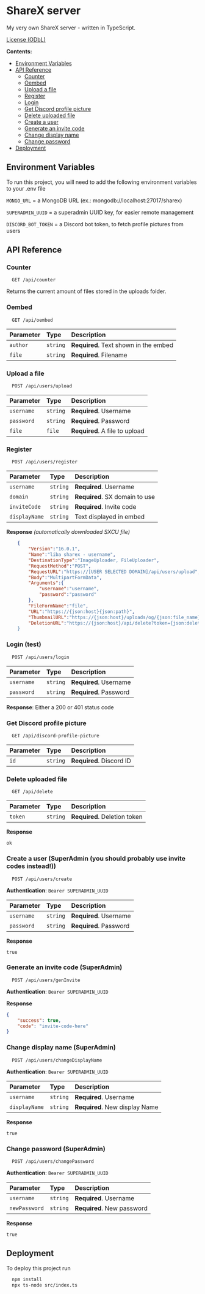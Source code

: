 # ShareX server

My very own ShareX server - written in TypeScript.

[License (ODbL)](LICENSE.md)

**Contents:**

* [Environment Variables](#env-variables)
* [API Reference](#api-reference)
  - [Counter](#counter)
  - [Oembed](#oembed)
  - [Upload a file](#upload-a-file)
  - [Register](#register)
  - [Login](#login-test)
  - [Get Discord profile picture](#get-discord-profile-picture)
  - [Delete uploaded file](#delete-uploaded-file)
  - [Create a user](#create-a-user-superadmin-you-should-probably-use-invite-codes-instead)
  - [Generate an invite code](#generate-an-invite-code-superadmin)
  - [Change display name](#change-display-name-superadmin)
  - [Change password](#change-password-superadmin)
* [Deployment](#deployment)

## <a name="env-variables">Environment Variables</a>

To run this project, you will need to add the following environment variables to your .env file

`MONGO_URL` = a MongoDB URL (ex.: mongodb://localhost:27017/sharex)

`SUPERADMIN_UUID` = a superadmin UUID key, for easier remote management

`DISCORD_BOT_TOKEN` = a Discord bot token, to fetch profile pictures from users

## <a name="api-reference">API Reference</a>

### Counter

```http
  GET /api/counter
```

Returns the current amount of files stored in the uploads folder.

### Oembed

```http
  GET /api/oembed
```

| Parameter     | Type     | Description                           |
| :-----------  | :------- | :------------------------------------ |
| `author`      | `string` | **Required**. Text shown in the embed |
| `file`        | `string` | **Required**. Filename                |

### Upload a file

```http
  POST /api/users/upload
```

| Parameter  | Type     | Description                    |
| :--------- | :------- | :----------------------------- |
| `username` | `string` | **Required**. Username         |
| `password` | `string` | **Required**. Password         |
| `file`     | `file`   | **Required**. A file to upload |

### Register

```http
  POST /api/users/register
```

| Parameter     | Type     | Description                           |
| :------------ | :------- | :------------------------------------ |
| `username`    | `string` | **Required**. Username                |
| `domain`      | `string` | **Required**. SX domain to use        |
| `inviteCode`  | `string` | **Required**. Invite code             |
| `displayName` | `string` | Text displayed in embed               |

**Response** *(automatically downloaded SXCU file)*
```json
    {
        "Version":"16.0.1",
        "Name":"liba sharex - username",
        "DestinationType":"ImageUploader, FileUploader",
        "RequestMethod":"POST",
        "RequestURL":"https://[USER SELECTED DOMAIN]/api/users/upload",
        "Body":"MultipartFormData",
        "Arguments":{
            "username":"username",
            "password":"password"
        },
        "FileFormName":"file",
        "URL":"https://{json:host}{json:path}",
        "ThumbnailURL":"https://{json:host}/uploads/og/{json:file_name}",
        "DeletionURL":"https://{json:host}/api/delete?token={json:delete_token}
    }
```

### Login (test)

```http
  POST /api/users/login
```

| Parameter  | Type     | Description            |
| :--------- | :------- | :--------------------- |
| `username` | `string` | **Required**. Username |
| `password` | `string` | **Required**. Password |

**Response**: Either a 200 or 401 status code

### Get Discord profile picture

```http
  GET /api/discord-profile-picture
```

| Parameter     | Type     | Description                           |
| :------------ | :------- | :------------------------------------ |
| `id`          | `string` | **Required**. Discord ID              |


### Delete uploaded file

```http
  GET /api/delete
```

| Parameter     | Type     | Description                        |
| :------------ | :------- | :--------------------------------- |
| `token`       | `string` | **Required**. Deletion token       |

**Response**
```
ok
```

### Create a user (SuperAdmin (you should probably use invite codes instead!))

```http
  POST /api/users/create
```

**Authentication**: `Bearer SUPERADMIN_UUID`

| Parameter  | Type     | Description                    |
| :--------- | :------- | :----------------------------- |
| `username` | `string` | **Required**. Username         |
| `password` | `string` | **Required**. Password         |

**Response**
```
true
```

### Generate an invite code (SuperAdmin)

```http
  POST /api/users/genInvite
```

**Authentication**: `Bearer SUPERADMIN_UUID`

**Response**
```json
{
	"success": true,
	"code": "invite-code-here"
}
```

### Change display name (SuperAdmin)

```http
  POST /api/users/changeDisplayName
```

**Authentication**: `Bearer SUPERADMIN_UUID`

| Parameter     | Type     | Description                            |
| :------------ | :------- | :------------------------------------- |
| `username`    | `string` | **Required**. Username                 |
| `displayName` | `string` | **Required**. New display Name         |

**Response**
```
true
```

### Change password (SuperAdmin)

```http
  POST /api/users/changePassword
```

**Authentication**: `Bearer SUPERADMIN_UUID`

| Parameter     | Type     | Description                        |
| :------------ | :------- | :--------------------------------- |
| `username`    | `string` | **Required**. Username             |
| `newPassword` | `string` | **Required**. New password         |

**Response**
```
true
```

## <a name="deploy">Deployment</a>

To deploy this project run

```bash
  npm install
  npx ts-node src/index.ts
```
